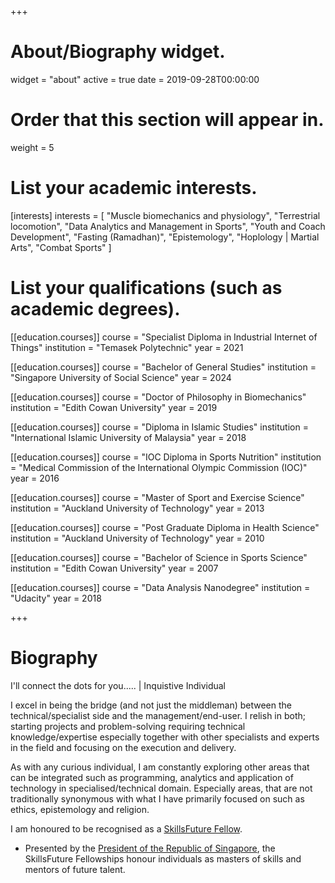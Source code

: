 +++
# About/Biography widget.
widget = "about"
active = true
date = 2019-09-28T00:00:00

# Order that this section will appear in.
weight = 5

# List your academic interests.
[interests]
  interests = [
    "Muscle biomechanics and physiology",
    "Terrestrial locomotion",
    "Data Analytics and Management in Sports",
    "Youth and Coach Development",
    "Fasting (Ramadhan)",
    "Epistemology",
    "Hoplology | Martial Arts",
    "Combat Sports"
  ]
# List your qualifications (such as academic degrees).
[[education.courses]]
  course = "Specialist Diploma in Industrial Internet of Things"
  institution = "Temasek Polytechnic"
  year = 2021

[[education.courses]]
  course = "Bachelor of General Studies"
  institution = "Singapore University of Social Science"
  year = 2024 

[[education.courses]]
  course = "Doctor of Philosophy in Biomechanics"
  institution = "Edith Cowan University"
  year = 2019

[[education.courses]]
  course = "Diploma in Islamic Studies"
  institution = "International Islamic University of Malaysia"
  year = 2018

[[education.courses]]
  course = "IOC Diploma in Sports Nutrition"
  institution = "Medical Commission of the International Olympic Commission (IOC)"
  year = 2016

[[education.courses]]
  course = "Master of Sport and Exercise Science"
  institution = "Auckland University of Technology"
  year = 2013

[[education.courses]]
  course = "Post Graduate Diploma in Health Science"
  institution = "Auckland University of Technology"
  year = 2010

[[education.courses]]
  course = "Bachelor of Science in Sports Science"
  institution = "Edith Cowan University"
  year = 2007

[[education.courses]]
  course = "Data Analysis Nanodegree"
  institution = "Udacity"
  year = 2018


+++

# Biography
I'll connect the dots for you..... | Inquistive Individual

I excel in being the bridge (and not just the middleman) between the technical/specialist side and the management/end-user. I relish in both; starting projects and problem-solving requiring technical knowledge/expertise especially together with other specialists and experts in the field and focusing on the execution and delivery. 

As with any curious individual, I am constantly exploring other areas that can be integrated such as programming, analytics and application of technology in specialised/technical domain. Especially areas, that are not traditionally synonymous with what I have primarily focused on such as ethics, epistemology and religion. 

I am honoured to be recognised as a [SkillsFuture Fellow](https://www.skillsfuture.gov.sg/fellowships/b18).
- Presented by the [President of the Republic of Singapore](https://www.istana.gov.sg/), the SkillsFuture Fellowships honour individuals as masters of skills and mentors of future talent.

